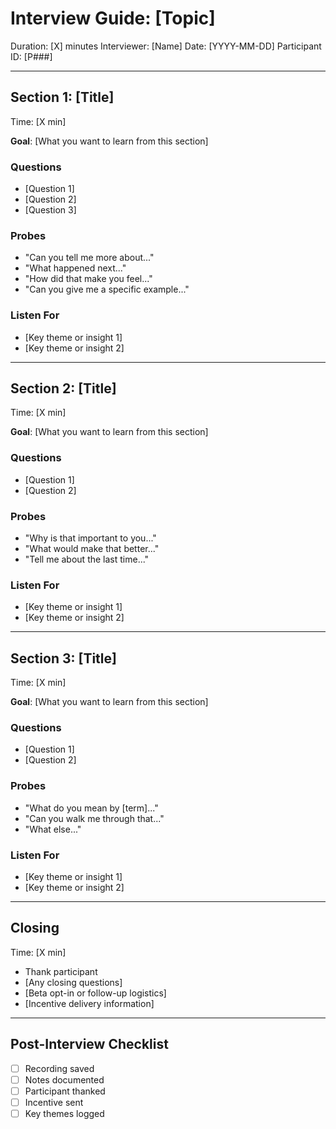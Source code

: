 # Interview Guide: [Topic]

Duration: [X] minutes
Interviewer: [Name]
Date: [YYYY-MM-DD]
Participant ID: [P###]

---

## Section 1: [Title]
Time: [X min]

**Goal**: [What you want to learn from this section]

### Questions
- [Question 1]
- [Question 2]
- [Question 3]

### Probes
- "Can you tell me more about..."
- "What happened next..."
- "How did that make you feel..."
- "Can you give me a specific example..."

### Listen For
- [Key theme or insight 1]
- [Key theme or insight 2]

---

## Section 2: [Title]
Time: [X min]

**Goal**: [What you want to learn from this section]

### Questions
- [Question 1]
- [Question 2]

### Probes
- "Why is that important to you..."
- "What would make that better..."
- "Tell me about the last time..."

### Listen For
- [Key theme or insight 1]
- [Key theme or insight 2]

---

## Section 3: [Title]
Time: [X min]

**Goal**: [What you want to learn from this section]

### Questions
- [Question 1]
- [Question 2]

### Probes
- "What do you mean by [term]..."
- "Can you walk me through that..."
- "What else..."

### Listen For
- [Key theme or insight 1]
- [Key theme or insight 2]

---

## Closing
Time: [X min]

- Thank participant
- [Any closing questions]
- [Beta opt-in or follow-up logistics]
- [Incentive delivery information]

---

## Post-Interview Checklist
- [ ] Recording saved
- [ ] Notes documented
- [ ] Participant thanked
- [ ] Incentive sent
- [ ] Key themes logged
